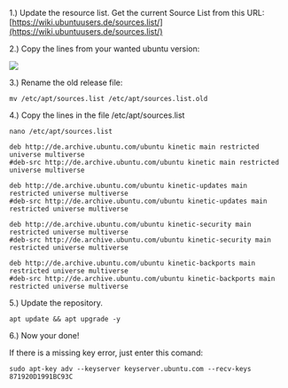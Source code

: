 1.) Update the resource list. Get the current Source List from this URL: [https://wiki.ubuntuusers.de/sources.list/](https://wiki.ubuntuusers.de/sources.list/)

2.) Copy the lines from your wanted ubuntu version:

![](https://slabstatic.com/prod/uploads/ptzfq7y2/posts/images/_axFsyJT7PNrkUzK1N1287Qt.png)

3.) Rename the old release file:

```
mv /etc/apt/sources.list /etc/apt/sources.list.old
```

4.) Copy the lines in the file /etc/apt/sources.list

```
nano /etc/apt/sources.list

deb http://de.archive.ubuntu.com/ubuntu kinetic main restricted universe multiverse
#deb-src http://de.archive.ubuntu.com/ubuntu kinetic main restricted universe multiverse

deb http://de.archive.ubuntu.com/ubuntu kinetic-updates main restricted universe multiverse
#deb-src http://de.archive.ubuntu.com/ubuntu kinetic-updates main restricted universe multiverse

deb http://de.archive.ubuntu.com/ubuntu kinetic-security main restricted universe multiverse
#deb-src http://de.archive.ubuntu.com/ubuntu kinetic-security main restricted universe multiverse

deb http://de.archive.ubuntu.com/ubuntu kinetic-backports main restricted universe multiverse
#deb-src http://de.archive.ubuntu.com/ubuntu kinetic-backports main restricted universe multiverse
```

5.) Update the repository.

```
apt update && apt upgrade -y
```

6.) Now your done!



If there is a missing key error, just enter this comand:

```
sudo apt-key adv --keyserver keyserver.ubuntu.com --recv-keys 871920D1991BC93C
```
